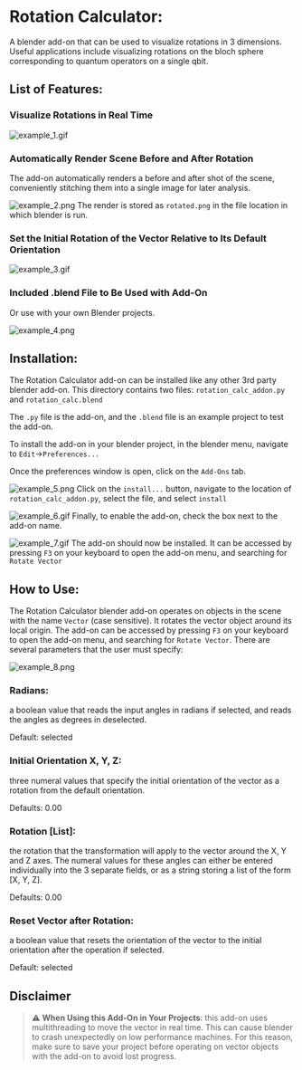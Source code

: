 # Rotation Calculator:
A blender add-on that can be used to visualize rotations in 3 dimensions.  Useful applications include visualizing rotations on the bloch sphere corresponding to quantum operators on a single qbit.
## List of Features:

### Visualize Rotations in Real Time

![example_1.gif](example-imgs/example_1.gif)

### Automatically Render Scene Before and After Rotation
The add-on automatically renders a before and after shot of the scene, conveniently stitching them into a single image for later analysis.

![example_2.png](example-imgs/example_2.png)
The render is stored as `rotated.png` in the file location in which blender is run.

### Set the Initial Rotation of the Vector Relative to Its Default Orientation

![example_3.gif](example-imgs/example_3.gif)

### Included .blend File to Be Used with Add-On
Or use with your own Blender projects.

![example_4.png](example-imgs/example_4.png)

## Installation:
The Rotation Calculator add-on can be installed like any other 3rd party blender add-on.  This directory contains two files: 
`rotation_calc_addon.py` and  `rotation_calc.blend `

The `.py` file is the add-on, and the `.blend` file is an example project to test the add-on.

To install the add-on in your blender project, in the blender menu, navigate to `Edit`→`Preferences...`

Once the preferences window is open, click on the `Add-Ons` tab.

![example_5.png](example-imgs/example_5.png)
Click on the `install...` button, navigate to the location of `rotation_calc_addon.py`, select the file, and select `install`

![example_6.gif](example-imgs/example_6.gif)
Finally, to enable the add-on, check the box next to the add-on name.

![example_7.gif](example-imgs/example_7.gif)
The add-on should now be installed.  It can be accessed by pressing `F3` on your keyboard to open the add-on menu, and searching for `Rotate Vector`

## How to Use:
The Rotation Calculator blender add-on operates on objects in the scene with the name `Vector` (case sensitive).  It rotates the vector object around its local origin.  The add-on can be accessed by pressing `F3` on your keyboard to open the add-on menu, and searching for `Rotate Vector`.  There are several parameters that the user must specify:

![example_8.png](example-imgs/example_8.png)
### Radians:
a boolean value that reads the input angles in radians if selected, and reads the angles as degrees in deselected.

Default: selected

### Initial Orientation X, Y, Z:
three numeral values that specify the initial orientation of the vector as a rotation from the default orientation.

Defaults: 0.00

### Rotation [List]:
the rotation that the transformation will apply to the vector around the X, Y and Z axes.  The numeral values for these angles can either be entered individually into the 3 separate fields, or as a string storing a list of the form [X, Y, Z].  

Defaults: 0.00

### Reset Vector after Rotation:
a boolean value that resets the orientation of the vector to the initial orientation after the operation if selected.

Default: selected

## Disclaimer
> :warning: **When Using this Add-On in Your Projects**: this add-on uses multithreading to move the vector in real time.  This can cause blender to crash unexpectedly on low performance machines.  For this reason, make sure to save your project before operating on vector objects with the add-on to avoid lost progress.